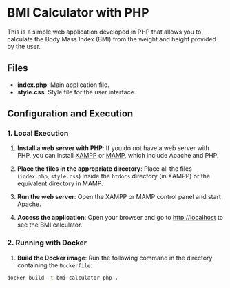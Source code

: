 # BMI Calculator with PHP

This is a simple web application developed in PHP that allows you to calculate the Body Mass Index (BMI) from the weight and height provided by the user.

## Files

- **index.php**: Main application file.
- **style.css**: Style file for the user interface.

## Configuration and Execution

### 1. Local Execution

1. **Install a web server with PHP**:
If you do not have a web server with PHP, you can install [XAMPP](https://www.apachefriends.org/es/index.html) or [MAMP](https://www.mamp.info/en/), which include Apache and PHP.

2. **Place the files in the appropriate directory**:
Place all the files (`index.php`, `style.css`) inside the `htdocs` directory (in XAMPP) or the equivalent directory in MAMP.

3. **Run the web server**:
Open the XAMPP or MAMP control panel and start Apache.

4. **Access the application**:
Open your browser and go to [http://localhost](http://localhost) to see the BMI calculator.

### 2. Running with Docker

1. **Build the Docker image**:
Run the following command in the directory containing the `Dockerfile`:
```bash
docker build -t bmi-calculator-php .
